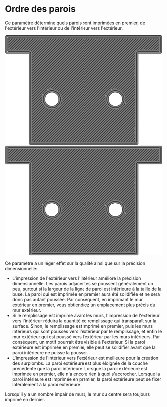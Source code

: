 Ordre des parois
====
Ce paramètre détermine quels parois sont imprimées en premier, de l'extérieur vers l'intérieur ou de l'intérieur vers l'extérieur.

![La paroi intérieure est imprimée en premier](../../../articles/images/outer_inset_first_disabled.gif)
![La paroi extérieure est imprimée en premier](../../../articles/images/outer_inset_first_enabled.gif)

Ce paramètre a un léger effet sur la qualité ainsi que sur la précision dimensionnelle:
* L'impression de l'extérieur vers l'intérieur améliore la précision dimensionnelle. Les parois adjacentes se poussent généralement un peu, surtout si la largeur de la ligne de paroi est inférieure à la taille de la buse. La paroi qui est imprimée en premier aura été solidifiée et ne sera donc pas autant poussée. Par conséquent, en imprimant le mur extérieur en premier, vous obtiendrez un emplacement plus précis du mur extérieur.
* Si le remplissage est imprimé avant les murs, l'impression de l'extérieur vers l'intérieur réduira la quantité de remplissage qui transparaît sur la surface. Sinon, le remplissage est imprimé en premier, puis les murs intérieurs qui sont poussés vers l'extérieur par le remplissage, et enfin le mur extérieur qui est poussé vers l'extérieur par les murs intérieurs. Par conséquent, un motif pourrait être visible à l'extérieur. Si la paroi extérieure est imprimée en premier, elle peut se solidifier avant que la paroi intérieure ne puisse la pousser.
* L'impression de l'intérieur vers l'extérieur est meilleure pour la création des surplombs. La paroi extérieure est plus éloignée de la couche précédente que la paroi intérieure. Lorsque la paroi extérieure est imprimée en premier, elle n'a encore rien à quoi s'accrocher. Lorsque la paroi intérieure est imprimée en premier, la paroi extérieure peut se fixer latéralement à la paroi extérieure.

Lorsqu'il y a un nombre impair de murs, le mur du centre sera toujours imprimé en dernier.